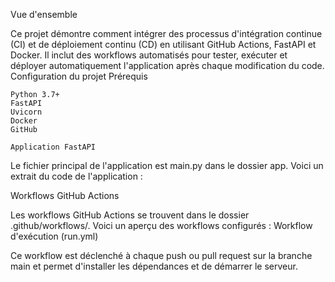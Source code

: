 Vue d'ensemble

Ce projet démontre comment intégrer des processus d'intégration continue (CI) et de déploiement continu (CD) en utilisant GitHub Actions, FastAPI et Docker. Il inclut des workflows automatisés pour tester, exécuter et déployer automatiquement l'application après chaque modification du code.
Configuration du projet
Prérequis

    Python 3.7+
    FastAPI
    Uvicorn
    Docker
    GitHub

    Application FastAPI

Le fichier principal de l'application est main.py dans le dossier app. Voici un extrait du code de l'application :


Workflows GitHub Actions

Les workflows GitHub Actions se trouvent dans le dossier .github/workflows/. Voici un aperçu des workflows configurés :
Workflow d'exécution (run.yml)

Ce workflow est déclenché à chaque push ou pull request sur la branche main et permet d'installer les dépendances et de démarrer le serveur.
